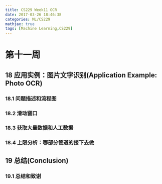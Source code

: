 ```yaml
---
title: CS229 Week11 OCR
date: 2017-03-26 18:46:38
categories: ML/CS229
mathjax: true
tags: [Machine Learning,CS229]
---
```

<!--more-->
# 第十一周
## 18 应用实例：图片文字识别(Application Example: Photo OCR)
### 18.1 问题描述和流程图
### 18.2 滑动窗口
### 18.3 获取大量数据和人工数据
### 18.4 上限分析：哪部分管道的接下去做

## 19 总结(Conclusion)
### 19.1 总结和致谢
